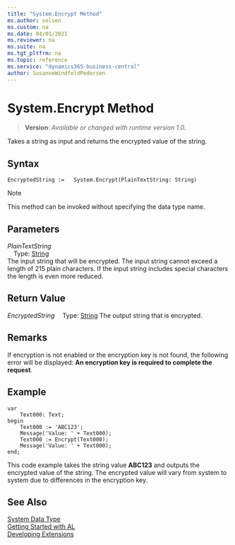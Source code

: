 ```yaml
---
title: "System.Encrypt Method"
ms.author: solsen
ms.custom: na
ms.date: 04/01/2021
ms.reviewer: na
ms.suite: na
ms.tgt_pltfrm: na
ms.topic: reference
ms.service: "dynamics365-business-central"
author: SusanneWindfeldPedersen
---
```

[//]: # (START>DO_NOT_EDIT)
[//]: # (IMPORTANT:Do not edit any of the content between here and the END>DO_NOT_EDIT.)
[//]: # (Any modifications should be made in the .xml files in the ModernDev repo.)
# System.Encrypt Method
> **Version**: _Available or changed with runtime version 1.0._

Takes a string as input and returns the encrypted value of the string.


## Syntax
```
EncryptedString :=   System.Encrypt(PlainTextString: String)
```
> [!NOTE]
> This method can be invoked without specifying the data type name.
## Parameters
*PlainTextString*  
&emsp;Type: [String](../string/string-data-type.md)  
The input string that will be encrypted. The input string cannot exceed a length of 215 plain characters. If the input string includes special characters the length is even more reduced.  


## Return Value
*EncryptedString*
&emsp;Type: [String](../string/string-data-type.md)
The output string that is encrypted.


[//]: # (IMPORTANT: END>DO_NOT_EDIT)

## Remarks  
 If encryption is not enabled or the encryption key is not found, the following error will be displayed: **An encryption key is required to complete the request**.   

## Example

```al
var
    Text000: Text;
begin
    Text000 := 'ABC123';  
    Message('Value: ' + Text000);  
    Text000 := Encrypt(Text000);  
    Message('Value: ' + Text000);  
end;
```  

This code example takes the string value **ABC123** and outputs the encrypted value of the string. The encrypted value will vary from system to system due to differences in the encryption key.  

## See Also

[System Data Type](system-data-type.md)  
[Getting Started with AL](../../devenv-get-started.md)  
[Developing Extensions](../../devenv-dev-overview.md)